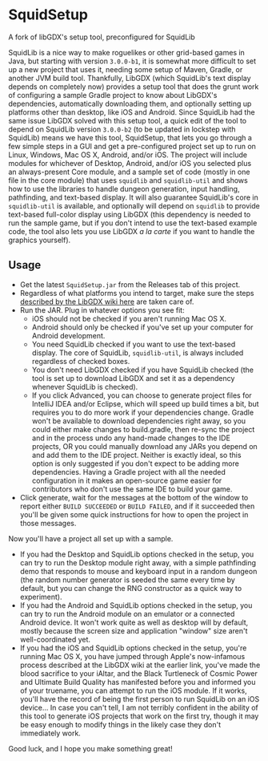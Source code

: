 # SquidSetup
A fork of libGDX's setup tool, preconfigured for SquidLib

SquidLib is a nice way to make roguelikes or other grid-based games in Java, but starting
with version `3.0.0-b1`, it is somewhat more difficult to set up a new project that uses
it, needing some setup of Maven, Gradle, or another JVM build tool. Thankfully, LibGDX
(which SquidLib's text display depends on completely now) provides a setup tool that does
the grunt work of configuring a sample Gradle project to know about LibGDX's dependencies,
automatically downloading them, and optionally setting up platforms other than desktop,
like iOS and Android. Since SquidLib had the same issue LibGDX solved with this setup tool,
a quick edit of the tool to depend on SquidLib version `3.0.0-b2` (to be updated in
lockstep with SquidLib) means we have this tool, SquidSetup, that lets you go through a few
simple steps in a GUI and get a pre-configured project set up to run on Linux, Windows, Mac
OS X, Android, and/or iOS. The project will include modules for whichever of Desktop,
Android, and/or iOS you selected plus an always-present Core module, and a sample set of
code (mostly in one file in the core module) that uses `squidlib` and `squidlib-util` and
shows how to use the libraries to handle dungeon generation, input handling, pathfinding, and
text-based display. It will also guarantee SquidLib's core in `squidlib-util` is available,
and optionally will depend on `squidlib` to provide text-based full-color display using
LibGDX (this dependency is needed to run the sample game, but if you don't intend to use the
text-based example code, the tool also lets you use LibGDX _a la carte_ if you want to
handle the graphics yourself).

## Usage

  - Get the latest `SquidSetup.jar` from the Releases tab of this project.
  - Regardless of what platforms you intend to target, make sure the steps
    [described by the LibGDX wiki here](https://github.com/libgdx/libgdx/wiki/Setting-up-your-Development-Environment-%28Eclipse%2C-Intellij-IDEA%2C-NetBeans%29)
    are taken care of.
  - Run the JAR. Plug in whatever options you see fit:
    - iOS should not be checked if you aren't running Mac OS X.
    - Android should only be checked if you've set up your computer for Android development.
    - You need SquidLib checked if you want to use the text-based display. The core of
      SquidLib, `squidlib-util`, is always included regardless of checked boxes.
    - You don't need LibGDX checked if you have SquidLib checked (the tool is set up to
      download LibGDX and set it as a dependency whenever SquidLib is checked).
    - If you click Advanced, you can choose to generate project files for IntelliJ IDEA
      and/or Eclipse, which will speed up build times a bit, but requires you to do more
      work if your dependencies change. Gradle won't be available to download dependencies
      right away, so you could either make changes to build.gradle, then re-sync the project
      and in the process undo any hand-made changes to the IDE projects, OR you could
      manually download any JARs you depend on and add them to the IDE project. Neither is
      exactly ideal, so this option is only suggested if you don't expect to be adding
      more dependencies. Having a Gradle project with all the needed configuration in it
      makes an open-source game easier for contributors who don't use the same IDE to build
      your game.
  - Click generate, wait for the messages at the bottom of the window to report either
    `BUILD SUCCEEDED` or `BUILD FAILED`, and if it succeeded then you'll be given some quick
    instructions for how to open the project in those messages.
    
Now you'll have a project all set up with a sample.

  - If you had the Desktop and SquidLib options checked in the setup, you can try to run the
    Desktop module right away, with a simple pathfinding demo that responds to mouse and
    keyboard input in a random dungeon (the random number generator is seeded the same every
    time by default, but you can change the RNG constructor as a quick way to experiment).
  - If you had the Android and SquidLib options checked in the setup, you can try to run the
    Android module on an emulator or a connected Android device. It won't work quite as well
    as desktop will by default, mostly because the screen size and application "window" size
    aren't well-coordinated yet.
  - If you had the iOS and SquidLib options checked in the setup, you're running Mac OS X,
    you have jumped through Apple's now-infamous process described at the LibGDX wiki at the
    earlier link, you've made the blood sacrifice to your iAltar, and the Black Turtleneck
    of Cosmic Power and Ultimate Build Quality has manifested before you and informed you of
    your truename, you can attempt to run the iOS module. If it works, you'll have the
    record of being the first person to run SquidLib on an iOS device... In case you can't
    tell, I am not terribly confident in the ability of this tool to generate iOS projects
    that work on the first try, though it may be easy enough to modify things in the likely
    case they don't immediately work.
    
Good luck, and I hope you make something great!

